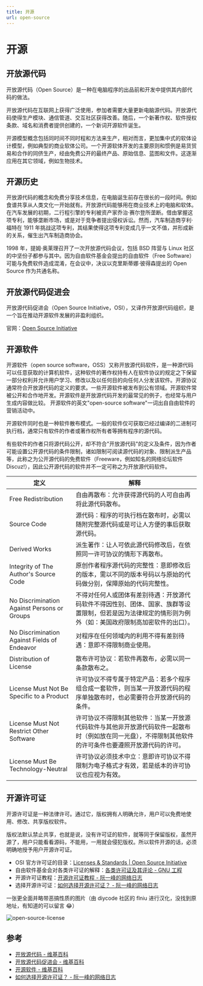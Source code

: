 ```yaml
---
title: 开源
url: open-source
---
```


# 开源

## 开放源代码

开放源代码（Open Source）是一种在电脑程序的出品前和开发中提供其内部代码的做法。

开放源代码在互联网上获得广泛使用，参加者需要大量更新电脑源代码。开放源代码使得生产模块、通信管道、交互社区获得改善。随后，一个新著作权、软件授权条款、域名和消费者提供创建的，一个新词开源软件诞生。

开源模型概念包括同时间不同时程和方法来生产，相对而言，更加集中式的软体设计模型，例如典型的商业软体公司。一个开源软体开发的主要原则和惯例是易货贸易和合作的同侪生产，经由免费公开的最终产品、原始信息、蓝图和文件。这逐渐应用在其它领域，例如生物技术。

## 开源历史

开放源代码的概念和免费分享技术信息，在电脑诞生前存在很长的一段时间。例如食谱共享从人类文化一开始就有。开放源代码能够用在商业技术上的电脑和软体。 在汽车发展的初期，二行程引擎的专利被资产家乔治·赛尔登所垄断。借由掌握这项专利，能够垄断市场，或是对于竞争者提出侵权诉讼。然而，汽车制造商亨利·福特在 1911 年挑战这项专利，其结果使得这项专利变成几乎一文不值，并形成新的关系，催生出汽车制造商协会。

1998 年，提姆·奥莱理召开了一次开放源代码会议，包括 BSD 阵营与 Linux 社区的中坚份子都参与其中。因为自由软件基金会提出的自由软件（Free Software）可能与免费软件造成混淆，在会议中，决议以克里斯蒂娜·彼得森提出的 Open Source 作为共通名称。

## 开放源代码促进会

开放源代码促进会（Open Source Initiative，OSI），又译作开放源代码组织，是一个旨在推动开源软件发展的非盈利组织。

官网：[Open Source Initiative](https://opensource.org/)

## 开源软件

开源软件（open source software，OSS）又称开放源代码软件，是一种源代码可以任意获取的计算机软件，这种软件的著作权持有人在软件协议的规定之下保留一部分权利并允许用户学习、修改以及以任何目的向任何人分发该软件。开源协议通常符合开放源代码的定义的要求。一些开源软件被发布到公有领域。开源软件常被公开和合作地开发。开源软件是开放源代码开发的最常见的例子，也经常与用户生成内容做比较。 开源软件的英文"open-source software"一词出自自由软件的营销活动中。

开源软件同时也是一种软件散布模式。一般的软件仅可获取已经过编译的二进制可执行档，通常只有软件的作者或著作权所有者等拥有程序的源代码。

有些软件的作者只将源代码公开，却不符合"开放源代码"的定义及条件，因为作者可能设置公开源代码的条件限制，诸如限制可阅读源代码的对象、限制派生产品等，此称之为公开源代码的免费软件（Freeware，例如知名的网络论坛软件 Discuz!），因此公开源代码的软件并不一定可称之为开放源代码软件。

| 定义                                         | 解释                                                                                                                                                       |
| -------------------------------------------- | ---------------------------------------------------------------------------------------------------------------------------------------------------------- |
| Free Redistribution                          | 自由再散布：允许获得源代码的人可自由再将此源代码散布。                                                                                                     |
| Source Code                                  | 源代码：程序的可执行档在散布时，必需以随附完整源代码或是可让人方便的事后获取源代码。                                                                       |
| Derived Works                                | 派生著作：让人可依此源代码修改后，在依照同一许可协议的情形下再散布。                                                                                       |
| Integrity of The Author's Source Code        | 原创作者程序源代码的完整性：意即修改后的版本，需以不同的版本号码以与原始的代码做分别，保障原始的代码完整性。                                               |
| No Discrimination Against Persons or Groups  | 不得对任何人或团体有差别待遇：开放源代码软件不得因性别、团体、国家、族群等设置限制，但若是因为法律规定的情形则为例外（如：美国政府限制高加密软件的出口）。 |
| No Discrimination Against Fields of Endeavor | 对程序在任何领域内的利用不得有差别待遇：意即不得限制商业使用。                                                                                             |
| Distribution of License                      | 散布许可协议：若软件再散布，必需以同一条款散布之。                                                                                                         |
| License Must Not Be Specific to a Product    | 许可协议不得专属于特定产品：若多个程序组合成一套软件，则当某一开放源代码的程序单独散布时，也必需要符合开放源代码的条件。                                   |
| License Must Not Restrict Other Software     | 许可协议不得限制其他软件：当某一开放源代码软件与其他非开放源代码软件一起散布时（例如放在同一光盘），不得限制其他软件的许可条件也要遵照开放源代码的许可。   |
| License Must Be Technology-Neutral           | 许可协议必须技术中立：意即许可协议不得限制为电子格式才有效，若是纸本的许可协议也应视为有效。                                                               |

## 开源许可证

开源许可证是一种法律许可。通过它，版权拥有人明确允许，用户可以免费地使用、修改、共享版权软件。

版权法默认禁止共享，也就是说，没有许可证的软件，就等同于保留版权，虽然开源了，用户只能看看源码，不能用，一用就会侵犯版权。所以软件开源的话，必须明确地授予用户开源许可证。

- OSI 官方许可证的目录：[Licenses & Standards | Open Source Initiative](https://opensource.org/licenses)
- 自由软件基金会对各类许可证的解释：[各类许可证及其评论 - GNU 工程](http://www.gnu.org/licenses/license-list.html)
- 开源许可证教程：[开源许可证教程 - 阮一峰的网络日志](http://www.ruanyifeng.com/blog/2017/10/open-source-license-tutorial.html)
- 选择开源许可证：[如何选择开源许可证？ - 阮一峰的网络日志](https://www.ruanyifeng.com/blog/2011/05/how_to_choose_free_software_licenses.html)

一张更全面并略带恶搞性质的图片（由 diycode 社区的 flniu 进行汉化，没找到原地址，有知道的可以留言 😂）

![open-source-license](https://img.zxj.guru/2020/10/open-source-license.png)

## 参考

- [开放源代码 - 维基百科](https://zh.wikipedia.org/wiki/开放源代码)
- [开放源代码促进会 - 维基百科](https://zh.wikipedia.org/wiki/开放源代码促进会)
- [开源软件 - 维基百科](https://zh.wikipedia.org/wiki/开源软件)
- [如何选择开源许可证？ - 阮一峰的网络日志 ](https://www.ruanyifeng.com/blog/2011/05/how_to_choose_free_software_licenses.html)
